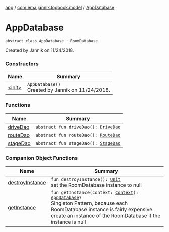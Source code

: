 [app](../../index.md) / [com.ema.jannik.logbook.model](../index.md) / [AppDatabase](./index.md)

# AppDatabase

`abstract class AppDatabase : RoomDatabase`

Created by Jannik on 11/24/2018.

### Constructors

| Name | Summary |
|---|---|
| [&lt;init&gt;](-init-.md) | `AppDatabase()`<br>Created by Jannik on 11/24/2018. |

### Functions

| Name | Summary |
|---|---|
| [driveDao](drive-dao.md) | `abstract fun driveDao(): `[`DriveDao`](../-drive-dao/index.md) |
| [routeDao](route-dao.md) | `abstract fun routeDao(): `[`RouteDao`](../-route-dao/index.md) |
| [stageDao](stage-dao.md) | `abstract fun stageDao(): `[`StageDao`](../-stage-dao/index.md) |

### Companion Object Functions

| Name | Summary |
|---|---|
| [destroyInstance](destroy-instance.md) | `fun destroyInstance(): `[`Unit`](https://kotlinlang.org/api/latest/jvm/stdlib/kotlin/-unit/index.html)<br>set the RoomDatabase instance to null |
| [getInstance](get-instance.md) | `fun getInstance(context: `[`Context`](https://developer.android.com/reference/android/content/Context.html)`): `[`AppDatabase`](./index.md)`?`<br>Singleton Pattern, because each RoomDatabase instance is fairly expensive. create an instance of the RoomDatabase if the instance is null |

